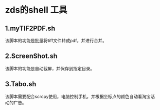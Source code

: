 # zds的shell 工具
## 1.myTIF2PDF.sh
该脚本的功能是批量将tiff文件转成pdf，并进行合并。
## 2.ScreenShot.sh
该脚本的功能是自动截屏，并保存到指定目录。
## 3.Tabo.sh
该脚本需要配合scrcpy使用，电脑控制手机，并根据坐标点的颜色自动看淘宝活动的广告。
